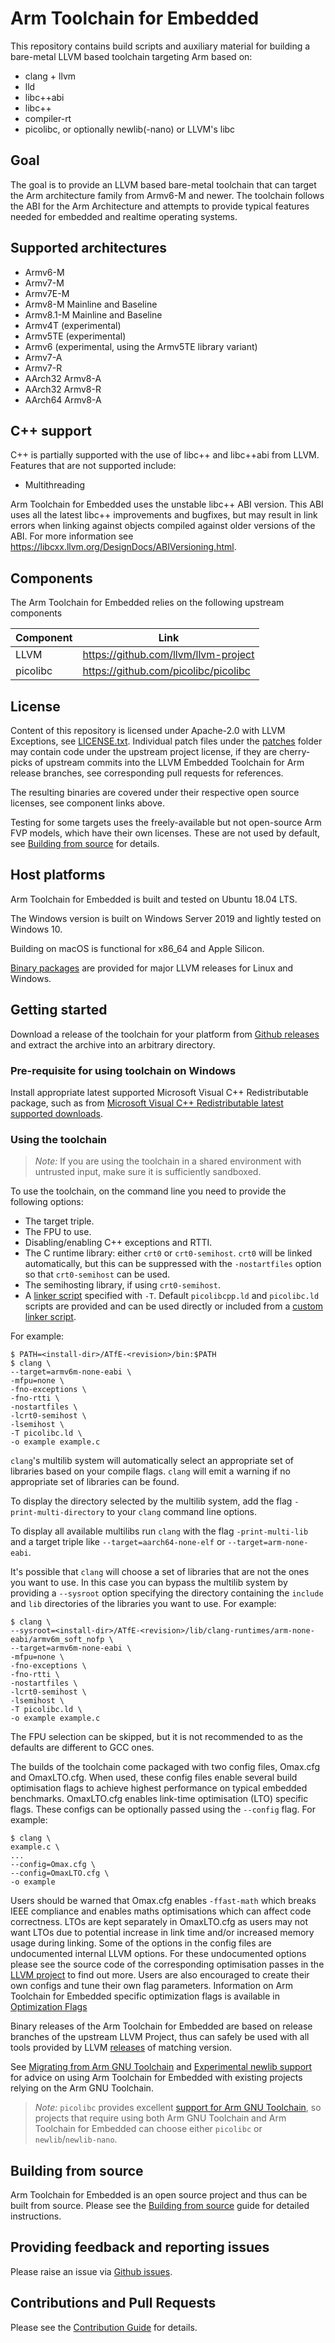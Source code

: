 # Arm Toolchain for Embedded

This repository contains build scripts and auxiliary material for building a
bare-metal LLVM based toolchain targeting Arm based on:
* clang + llvm
* lld
* libc++abi
* libc++
* compiler-rt
* picolibc, or optionally newlib(-nano) or LLVM's libc

## Goal

The goal is to provide an LLVM based bare-metal toolchain that can target the
Arm architecture family from Armv6-M and newer. The toolchain follows the ABI
for the Arm Architecture and attempts to provide typical features needed for
embedded and realtime operating systems.

## Supported architectures

- Armv6-M
- Armv7-M
- Armv7E-M
- Armv8-M Mainline and Baseline
- Armv8.1-M Mainline and Baseline
- Armv4T (experimental)
- Armv5TE (experimental)
- Armv6 (experimental, using the Armv5TE library variant)
- Armv7-A
- Armv7-R
- AArch32 Armv8-A
- AArch32 Armv8-R
- AArch64 Armv8-A

## C++ support

C++ is partially supported with the use of libc++ and libc++abi from LLVM. Features
that are not supported include:
 - Multithreading

Arm Toolchain for Embedded uses the unstable libc++ ABI version. This ABI
uses all the latest libc++ improvements and bugfixes, but may result in link
errors when linking against objects compiled against older versions of the ABI.
For more information see https://libcxx.llvm.org/DesignDocs/ABIVersioning.html.

## Components

The Arm Toolchain for Embedded relies on the following upstream components

Component  | Link
---------- | ------------------------------------
LLVM       | https://github.com/llvm/llvm-project
picolibc   | https://github.com/picolibc/picolibc

## License

Content of this repository is licensed under Apache-2.0 with LLVM Exceptions, see
[LICENSE.txt](LICENSE.txt). Individual patch files under the
[patches](https://github.com/ARM-software/LLVM-embedded-toolchain-for-Arm/tree/main/patches)
folder may contain code under the upstream project license, if they are
cherry-picks of upstream commits into the LLVM Embedded Toolchain for Arm
release branches, see corresponding pull requests for references.

The resulting binaries are covered under their respective open source licenses,
see component links above.

Testing for some targets uses the freely-available but not open-source Arm FVP
models, which have their own licenses. These are not used by default, see
[Building from source](docs/building-from-source.md) for details.

## Host platforms

Arm Toolchain for Embedded is built and tested on Ubuntu 18.04 LTS.

The Windows version is built on Windows Server 2019 and lightly tested on Windows 10.

Building on macOS is functional for x86_64 and Apple Silicon.

[Binary packages](https://github.com/arm/arm-toolchain/-/releases)
are provided for major LLVM releases for Linux and Windows.

## Getting started

Download a release of the toolchain for your platform from [Github
releases](https://github.com/arm/arm-toolchain/-/releases)
and extract the archive into an arbitrary directory.

### Pre-requisite for using toolchain on Windows

Install appropriate latest supported Microsoft Visual C++ Redistributable package, such as from [Microsoft Visual C++ Redistributable latest supported downloads](https://learn.microsoft.com/en-us/cpp/windows/latest-supported-vc-redist?view=msvc-170).

### Using the toolchain

> *Note:* If you are using the toolchain in a shared environment with untrusted input,
> make sure it is sufficiently sandboxed.

To use the toolchain, on the command line you need to provide the following options:
* The target triple.
* The FPU to use.
* Disabling/enabling C++ exceptions and RTTI.
* The C runtime library: either `crt0` or `crt0-semihost`.
  `crt0` will be linked automatically, but this can be suppressed
  with the `-nostartfiles` option so that `crt0-semihost` can be used.
* The semihosting library, if using `crt0-semihost`.
* A [linker script](
  https://sourceware.org/binutils/docs/ld/Scripts.html) specified with `-T`.
  Default `picolibcpp.ld` and `picolibc.ld` scripts are provided and can be used
  directly or included from a [custom linker script](
  https://github.com/picolibc/picolibc/blob/main/doc/linking.md#using-picolibcld).

For example:
```
$ PATH=<install-dir>/ATfE-<revision>/bin:$PATH
$ clang \
--target=armv6m-none-eabi \
-mfpu=none \
-fno-exceptions \
-fno-rtti \
-nostartfiles \
-lcrt0-semihost \
-lsemihost \
-T picolibc.ld \
-o example example.c
```

`clang`'s multilib system will automatically select an appropriate set of
libraries based on your compile flags. `clang` will emit a warning if no
appropriate set of libraries can be found.

To display the directory selected by the multilib system, add the flag
`-print-multi-directory` to your `clang` command line options.

To display all available multilibs run `clang` with the flag `-print-multi-lib`
and a target triple like `--target=aarch64-none-elf` or `--target=arm-none-eabi`.

It's possible that `clang` will choose a set of libraries that are not the ones
you want to use. In this case you can bypass the multilib system by providing a
`--sysroot` option specifying the directory containing the `include` and `lib`
directories of the libraries you want to use. For example:

```
$ clang \
--sysroot=<install-dir>/ATfE-<revision>/lib/clang-runtimes/arm-none-eabi/armv6m_soft_nofp \
--target=armv6m-none-eabi \
-mfpu=none \
-fno-exceptions \
-fno-rtti \
-nostartfiles \
-lcrt0-semihost \
-lsemihost \
-T picolibc.ld \
-o example example.c
```

The FPU selection can be skipped, but it is not recommended to as the defaults
are different to GCC ones.


The builds of the toolchain come packaged with two config files, Omax.cfg and OmaxLTO.cfg.
When used, these config files enable several build optimisation flags to achieve highest performance on typical embedded benchmarks. OmaxLTO.cfg enables link-time optimisation (LTO) specific flags.
These configs can be optionally passed using the `--config` flag. For example:

```
$ clang \
example.c \
...
--config=Omax.cfg \
--config=OmaxLTO.cfg \
-o example
```

Users should be warned that Omax.cfg enables `-ffast-math` which breaks IEEE compliance and
enables maths optimisations which can affect code correctness.  LTOs are
kept separately in OmaxLTO.cfg as users may not want LTOs due to potential increase in link time
and/or increased memory usage during linking. Some of the options in the config files are undocumented internal LLVM options. For these undocumented options please see the source code of the
corresponding optimisation passes in the [LLVM project](https://github.com/llvm/llvm-project)
to find out more. Users are also encouraged to create their own configs and tune their own
flag parameters.
Information on Arm Toolchain for Embedded specific optimization flags is available in [Optimization Flags](docs/optimization-flags.md)

Binary releases of the Arm Toolchain for Embedded are based on release
branches of the upstream LLVM Project, thus can safely be used with all tools
provided by LLVM [releases](https://github.com/llvm/llvm-project/releases)
of matching version.

See [Migrating from Arm GNU Toolchain](docs/migrating.md)
and [Experimental newlib support](docs/newlib.md)
for advice on using Arm Toolchain for Embedded with existing projects
relying on the Arm GNU Toolchain.

> *Note:* `picolibc` provides excellent
> [support for Arm GNU Toolchain](https://github.com/picolibc/picolibc/blob/main/doc/using.md),
> so projects that require using both Arm GNU Toolchain and Arm Toolchain for Embedded
> can choose either `picolibc` or `newlib`/`newlib-nano`.

## Building from source

Arm Toolchain for Embedded is an open source project and thus can be built
from source. Please see the [Building from source](docs/building-from-source.md)
guide for detailed instructions.

## Providing feedback and reporting issues

Please raise an issue via [Github issues](https://github.com/arm/arm-toolchain/issues).

## Contributions and Pull Requests

Please see the [Contribution Guide](docs/contributing.md) for details.
